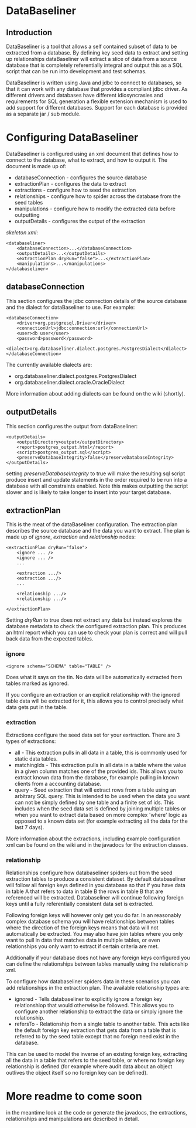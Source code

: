 DataBaseliner
=============

Introduction
------------

DataBaseliner is a tool that allows a self contained subset of data to be extracted from a database.
By defining key seed data to extract and setting up relationships dataBaseliner will extract a slice of
data from a source database that is completely referentially integral and output this as a SQL script
that can be run into development and test schemas.

DataBaseliner is written using Java and jdbc to connect to databases, so that it can work with any
database that provides a compliant jdbc driver. As different drivers and databases have different
idiosyncrasies and requirements for SQL generation a flexible extension mechanism is used to add
support for different databases. Support for each database is provided as a separate jar / sub module.

Configuring DataBaseliner
=========================

DataBaseliner is configured using an xml document that defines how to connect to the database,
what to extract, and how to output it. The document is made up of:

* databaseConnection - configures the source database
* extractionPlan - configures the data to extract
 * extractions - configure how to seed the extraction
 * relationships - configure how to spider across the database from the seed tables
* manipulations - configure how to modify the extracted data before outputting
* outputDetails - configures the output of the extraction

*skeleton xml*:

    <databaseliner>
        <databaseConnection>...</databaseConnection>
        <outputDetails>...</outputDetails>
        <extractionPlan dryRun="false">...</extractionPlan>
        <manipulations>...</manipulations>
    </databaseliner>

databaseConnection
------------------

This section configures the jdbc connection details of the source database and the dialect for
dataBaseliner to use. For example:

    <databaseConnection>
        <driver>org.postgresql.Driver</driver>
        <connectionUrl>jdbc:connection:url</connectionUrl>
        <user>db user</user>
        <password>password</password>
        <dialect>org.databaseliner.dialect.postgres.PostgresDialect</dialect>
    </databaseConnection>

The currently available dialects are:

* org.databaseliner.dialect.postgres.PostgresDialect
* org.databaseliner.dialect.oracle.OracleDialect

More information about adding dialects can be found on the wiki (shortly).

outputDetails
-------------

This section configures the output from dataBaseliner:

    <outputDetails>
        <outputDirectory>output</outputDirectory>
        <report>postgres_output.html</report>
        <script>postgres_output.sql</script>
        <preserveDatabaseIntegrity>false</preserveDatabaseIntegrity>
    </outputDetails>

setting *preserveDatabaseIntegrity* to true will make the resulting sql script produce insert and update
statements in the order required to be run into a database with all constraints enabled. Note this makes
outputting the script slower and is likely to take longer to insert into your target database.

extractionPlan
--------------

This is the meat of the dataBaseliner configuration. The extraction plan describes the source database
and the data you want to extract. The plan is made up of *ignore*, *extraction* and *relationship* nodes:

    <extractionPlan dryRun="false">
        <ignore ... />
        <ignore ... />
        ...

        <extraction .../>
        <extraction .../>
        ...

        <relationship .../>
        <relationship .../>
        ...
    </extractionPlan>

Setting *dryRun* to true does not extract any data but instead explores the database metadata to check the
configured extraction plan. This produces an html report which you can use to check your plan is correct and
will pull back data from the expected tables.

### ignore

    <ignore schema="SCHEMA" table="TABLE" />

Does what it says on the tin. No data will be automatically extracted from tables marked as ignored.

If you configure an extraction or an explicit relationship with the ignored table data will be extracted
for it, this allows you to control precisely what data gets put in the table.

### extraction

Extractions configure the seed data set for your exrtraction. There are 3 types of extractions:

* all - This extraction pulls in all data in a table, this is commonly used for static data tables.
* matchingIds - This extraction pulls in all data in a table where the value in a given column matches one
of the provided ids. This allows you to extract known data from the database, for example pulling in
known clients from a accounting database.
* query - Seed extraction that will extract rows from a table using an arbitrary SQL query. This is
intended to be used when the data you want can not be simply defined by one table and a finite set of ids.
This includes when the seed data set is defined by joining multiple tables or when you want to extract
data based on more complex 'where' logic as opposed to a known data set (for example extracting all the
data for the last 7 days).

More information about the extractions, including example configuration xml can be found on the wiki and
in the javadocs for the extraction classes.

### relationship

Relationships configure how databaseliner spiders out from the seed extraction tables to produce a
consistent dataset. By default databaseliner will follow all foreign keys defined in you database so that
if you have data in table A that refers to data in table B the rows in table B that are referenced will
be extracted. Databaseliner will continue following foreign keys until a fully referentially consistent
data set is extracted.

Following foreign keys will however only get you do far. In an reasonably complex database schema you will
have relationships between tables where the direction of the foreign keys means that data will not
automatically be extracted. You may also have join tables where you only want to pull in data that matches
data in multiple tables, or even relationships you only want to extract if certain criteria are met.

Additionally if your database does not have any foreign keys configured you can define the relationships
between tables manually using the relationship xml.

To configure how databaseliner spiders data in these scenarios you can add relationships in the extraction
plan. The available relationship types are:

* ignored - Tells databaseliner to explicitly ignore a foreign key relationshiop that would otherwise be
followed. This allows you to configure another relationship to extract the data or simply ignore the
relationship.
* refersTo - Relationship from a single table to another table. This acts like the default foreign key
extraction that gets data from a table that is referred to by the seed table except that no foreign need
exist in the database.

This can be used to model the inverse of an existing foreign key, extracting all the data in a table that
refers to the seed table, or where no foreign key relationship is defined (for example where audit data
about an object outlives the object itself so no foreign key can be defined).

More readme to come soon
========================

in the meantime look at the code or generate the javadocs, the extractions, relationships and manipulations
are described in detail.